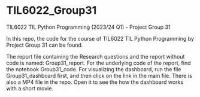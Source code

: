 # TIL6022_Group31
TIL6022 TIL Python Programming (2023/24 Q1) - Project Group 31

In this repo, the code for the course of TIL6022 TIL Python Programming by Project Group 31 can be found. 

The report file containing the Research questions and the report without code is named: Group31_report.
For the underlying code of the report, find the notebook Group31_code. 
For visualizing the dashboard, run the file Group31_dashboard first, and then click on the link in the main file.
There is also a MP4 file in the repo. Open it to see the how the dashboard works with a short movie.
